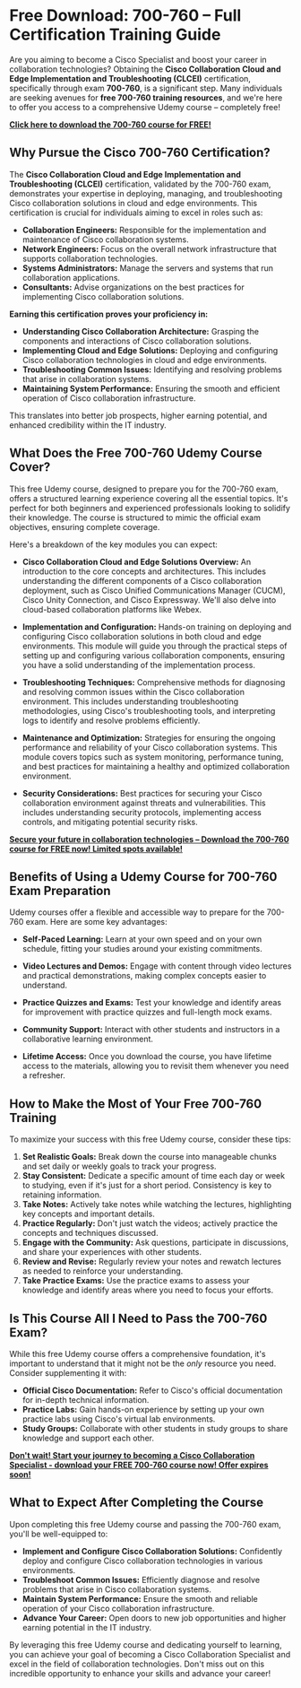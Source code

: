# Free Download: 700-760 – Full Certification Training Guide

Are you aiming to become a Cisco Specialist and boost your career in collaboration technologies? Obtaining the **Cisco Collaboration Cloud and Edge Implementation and Troubleshooting (CLCEI)** certification, specifically through exam **700-760**, is a significant step. Many individuals are seeking avenues for **free 700-760 training resources**, and we're here to offer you access to a comprehensive Udemy course – completely free!

[**Click here to download the 700-760 course for FREE!**](https://udemywork.com/700-760)

## Why Pursue the Cisco 700-760 Certification?

The **Cisco Collaboration Cloud and Edge Implementation and Troubleshooting (CLCEI)** certification, validated by the 700-760 exam, demonstrates your expertise in deploying, managing, and troubleshooting Cisco collaboration solutions in cloud and edge environments. This certification is crucial for individuals aiming to excel in roles such as:

*   **Collaboration Engineers:** Responsible for the implementation and maintenance of Cisco collaboration systems.
*   **Network Engineers:** Focus on the overall network infrastructure that supports collaboration technologies.
*   **Systems Administrators:** Manage the servers and systems that run collaboration applications.
*   **Consultants:** Advise organizations on the best practices for implementing Cisco collaboration solutions.

**Earning this certification proves your proficiency in:**

*   **Understanding Cisco Collaboration Architecture:** Grasping the components and interactions of Cisco collaboration solutions.
*   **Implementing Cloud and Edge Solutions:** Deploying and configuring Cisco collaboration technologies in cloud and edge environments.
*   **Troubleshooting Common Issues:** Identifying and resolving problems that arise in collaboration systems.
*   **Maintaining System Performance:** Ensuring the smooth and efficient operation of Cisco collaboration infrastructure.

This translates into better job prospects, higher earning potential, and enhanced credibility within the IT industry.

## What Does the Free 700-760 Udemy Course Cover?

This free Udemy course, designed to prepare you for the 700-760 exam, offers a structured learning experience covering all the essential topics. It's perfect for both beginners and experienced professionals looking to solidify their knowledge. The course is structured to mimic the official exam objectives, ensuring complete coverage.

Here's a breakdown of the key modules you can expect:

*   **Cisco Collaboration Cloud and Edge Solutions Overview:** An introduction to the core concepts and architectures. This includes understanding the different components of a Cisco collaboration deployment, such as Cisco Unified Communications Manager (CUCM), Cisco Unity Connection, and Cisco Expressway. We'll also delve into cloud-based collaboration platforms like Webex.

*   **Implementation and Configuration:** Hands-on training on deploying and configuring Cisco collaboration solutions in both cloud and edge environments. This module will guide you through the practical steps of setting up and configuring various collaboration components, ensuring you have a solid understanding of the implementation process.

*   **Troubleshooting Techniques:** Comprehensive methods for diagnosing and resolving common issues within the Cisco collaboration environment. This includes understanding troubleshooting methodologies, using Cisco's troubleshooting tools, and interpreting logs to identify and resolve problems efficiently.

*   **Maintenance and Optimization:** Strategies for ensuring the ongoing performance and reliability of your Cisco collaboration systems. This module covers topics such as system monitoring, performance tuning, and best practices for maintaining a healthy and optimized collaboration environment.

*   **Security Considerations:** Best practices for securing your Cisco collaboration environment against threats and vulnerabilities. This includes understanding security protocols, implementing access controls, and mitigating potential security risks.

[**Secure your future in collaboration technologies – Download the 700-760 course for FREE now! Limited spots available!**](https://udemywork.com/700-760)

## Benefits of Using a Udemy Course for 700-760 Exam Preparation

Udemy courses offer a flexible and accessible way to prepare for the 700-760 exam. Here are some key advantages:

*   **Self-Paced Learning:** Learn at your own speed and on your own schedule, fitting your studies around your existing commitments.

*   **Video Lectures and Demos:** Engage with content through video lectures and practical demonstrations, making complex concepts easier to understand.

*   **Practice Quizzes and Exams:** Test your knowledge and identify areas for improvement with practice quizzes and full-length mock exams.

*   **Community Support:** Interact with other students and instructors in a collaborative learning environment.

*   **Lifetime Access:** Once you download the course, you have lifetime access to the materials, allowing you to revisit them whenever you need a refresher.

## How to Make the Most of Your Free 700-760 Training

To maximize your success with this free Udemy course, consider these tips:

1.  **Set Realistic Goals:** Break down the course into manageable chunks and set daily or weekly goals to track your progress.
2.  **Stay Consistent:** Dedicate a specific amount of time each day or week to studying, even if it's just for a short period. Consistency is key to retaining information.
3.  **Take Notes:** Actively take notes while watching the lectures, highlighting key concepts and important details.
4.  **Practice Regularly:** Don't just watch the videos; actively practice the concepts and techniques discussed.
5.  **Engage with the Community:** Ask questions, participate in discussions, and share your experiences with other students.
6.  **Review and Revise:** Regularly review your notes and rewatch lectures as needed to reinforce your understanding.
7.  **Take Practice Exams:** Use the practice exams to assess your knowledge and identify areas where you need to focus your efforts.

## Is This Course All I Need to Pass the 700-760 Exam?

While this free Udemy course offers a comprehensive foundation, it's important to understand that it might not be the *only* resource you need. Consider supplementing it with:

*   **Official Cisco Documentation:** Refer to Cisco's official documentation for in-depth technical information.
*   **Practice Labs:** Gain hands-on experience by setting up your own practice labs using Cisco's virtual lab environments.
*   **Study Groups:** Collaborate with other students in study groups to share knowledge and support each other.

**[Don't wait! Start your journey to becoming a Cisco Collaboration Specialist - download your FREE 700-760 course now! Offer expires soon!](https://udemywork.com/700-760)**

## What to Expect After Completing the Course

Upon completing this free Udemy course and passing the 700-760 exam, you'll be well-equipped to:

*   **Implement and Configure Cisco Collaboration Solutions:** Confidently deploy and configure Cisco collaboration technologies in various environments.
*   **Troubleshoot Common Issues:** Efficiently diagnose and resolve problems that arise in Cisco collaboration systems.
*   **Maintain System Performance:** Ensure the smooth and reliable operation of your Cisco collaboration infrastructure.
*   **Advance Your Career:** Open doors to new job opportunities and higher earning potential in the IT industry.

By leveraging this free Udemy course and dedicating yourself to learning, you can achieve your goal of becoming a Cisco Collaboration Specialist and excel in the field of collaboration technologies. Don't miss out on this incredible opportunity to enhance your skills and advance your career!
